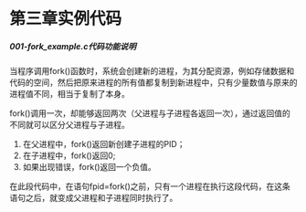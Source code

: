 # 第三章实例代码
##### 001-fork_example.c代码功能说明
当程序调用fork()函数时，系统会创建新的进程，为其分配资源，例如存储数据和代码的空间，然后把原来进程的所有值都复制到新进程中，只有少量数值与原来的进程值不同，相当于复制了本身。

fork()调用一次，却能够返回两次（父进程与子进程各返回一次），通过返回值的不同就可以区分父进程与子进程。

1. 在父进程中，fork()返回新创建子进程的PID；
2. 在子进程中，fork()返回0;
3. 如果出现错误，fork()返回一个负值。 


在此段代码中，在语句fpid=fork()之前，只有一个进程在执行这段代码，在这条语句之后，就变成父进程和子进程同时执行了。
